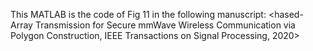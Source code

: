 This MATLAB is the code of Fig 11 in the following manuscript:
<hased-Array Transmission for Secure mmWave Wireless Communication via Polygon Construction, IEEE Transactions on Signal Processing, 2020>
